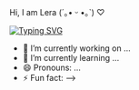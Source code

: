  Hi, I am Lera (´｡• ᵕ •｡`) ♡

[![Typing SVG](https://readme-typing-svg.herokuapp.com?color=%2336BCF7&lines=It+is+✨magic✨ )](https://git.io/typing-svg)


- 🔭 I’m currently working on ...
- 🌱 I’m currently learning ...
- 😄 Pronouns: ...
- ⚡ Fun fact: 
-->
